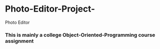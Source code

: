 # Photo-Editor-Project-
Photo Editor  
### This is mainly a college Object-Oriented-Programming course assignment 
